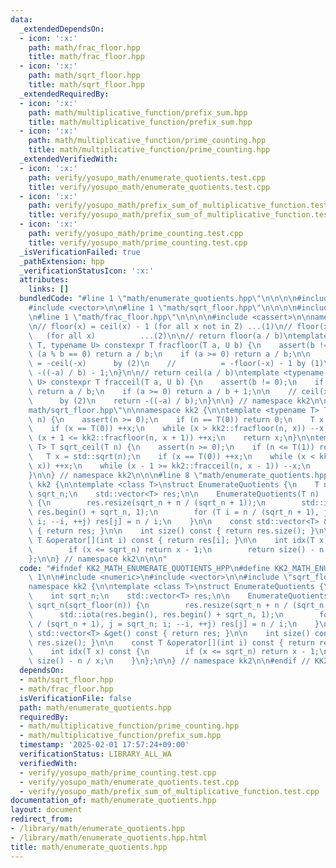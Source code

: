 ```yaml
---
data:
  _extendedDependsOn:
  - icon: ':x:'
    path: math/frac_floor.hpp
    title: math/frac_floor.hpp
  - icon: ':x:'
    path: math/sqrt_floor.hpp
    title: math/sqrt_floor.hpp
  _extendedRequiredBy:
  - icon: ':x:'
    path: math/multiplicative_function/prefix_sum.hpp
    title: math/multiplicative_function/prefix_sum.hpp
  - icon: ':x:'
    path: math/multiplicative_function/prime_counting.hpp
    title: math/multiplicative_function/prime_counting.hpp
  _extendedVerifiedWith:
  - icon: ':x:'
    path: verify/yosupo_math/enumerate_quotients.test.cpp
    title: verify/yosupo_math/enumerate_quotients.test.cpp
  - icon: ':x:'
    path: verify/yosupo_math/prefix_sum_of_multiplicative_function.test.cpp
    title: verify/yosupo_math/prefix_sum_of_multiplicative_function.test.cpp
  - icon: ':x:'
    path: verify/yosupo_math/prime_counting.test.cpp
    title: verify/yosupo_math/prime_counting.test.cpp
  _isVerificationFailed: true
  _pathExtension: hpp
  _verificationStatusIcon: ':x:'
  attributes:
    links: []
  bundledCode: "#line 1 \"math/enumerate_quotients.hpp\"\n\n\n\n#include <numeric>\n\
    #include <vector>\n\n#line 1 \"math/sqrt_floor.hpp\"\n\n\n\n#include <cmath>\n\
    \n#line 1 \"math/frac_floor.hpp\"\n\n\n\n#include <cassert>\n\nnamespace kk2 {\n\
    \n// floor(x) = ceil(x) - 1 (for all x not in Z) ...(1)\n// floor(x) = -ceil(-x)\
    \   (for all x)          ...(2)\n\n// return floor(a / b)\ntemplate <typename\
    \ T, typename U> constexpr T fracfloor(T a, U b) {\n    assert(b != 0);\n    if\
    \ (a % b == 0) return a / b;\n    if (a >= 0) return a / b;\n\n    // floor(x)\
    \ = -ceil(-x)      by (2)\n    //          = -floor(-x) - 1 by (1)\n    return\
    \ -((-a) / b) - 1;\n}\n\n// return ceil(a / b)\ntemplate <typename T, typename\
    \ U> constexpr T fracceil(T a, U b) {\n    assert(b != 0);\n    if (a % b == 0)\
    \ return a / b;\n    if (a >= 0) return a / b + 1;\n\n    // ceil(x) = -floor(-x)\
    \      by (2)\n    return -((-a) / b);\n}\n\n} // namespace kk2\n\n\n#line 7 \"\
    math/sqrt_floor.hpp\"\n\nnamespace kk2 {\n\ntemplate <typename T> T sqrt_floor(T\
    \ n) {\n    assert(n >= 0);\n    if (n == T(0)) return 0;\n    T x = std::sqrt(n);\n\
    \    if (x == T(0)) ++x;\n    while (x > kk2::fracfloor(n, x)) --x;\n    while\
    \ (x + 1 <= kk2::fracfloor(n, x + 1)) ++x;\n    return x;\n}\n\ntemplate <typename\
    \ T> T sqrt_ceil(T n) {\n    assert(n >= 0);\n    if (n <= T(1)) return n;\n \
    \   T x = std::sqrt(n);\n    if (x == T(0)) ++x;\n    while (x < kk2::fracceil(n,\
    \ x)) ++x;\n    while (x - 1 >= kk2::fracceil(n, x - 1)) --x;\n    return x;\n\
    }\n\n} // namespace kk2\n\n\n#line 8 \"math/enumerate_quotients.hpp\"\n\nnamespace\
    \ kk2 {\n\ntemplate <class T>\nstruct EnumerateQuotients {\n    T n;\n    int\
    \ sqrt_n;\n    std::vector<T> res;\n\n    EnumerateQuotients(T n) : n(n), sqrt_n(sqrt_floor(n))\
    \ {\n        res.resize(sqrt_n + n / (sqrt_n + 1));\n        std::iota(res.begin(),\
    \ res.begin() + sqrt_n, 1);\n        for (T i = n / (sqrt_n + 1), j = sqrt_n;\
    \ i; --i, ++j) res[j] = n / i;\n    }\n\n    const std::vector<T> &get() const\
    \ { return res; }\n\n    int size() const { return res.size(); }\n\n    const\
    \ T &operator[](int i) const { return res[i]; }\n\n    int idx(T x) const {\n\
    \        if (x <= sqrt_n) return x - 1;\n        return size() - n / x;\n    }\n\
    };\n\n} // namespace kk2\n\n\n"
  code: "#ifndef KK2_MATH_ENUMERATE_QUOTIENTS_HPP\n#define KK2_MATH_ENUMERATE_QUOTIENTS_HPP\
    \ 1\n\n#include <numeric>\n#include <vector>\n\n#include \"sqrt_floor.hpp\"\n\n\
    namespace kk2 {\n\ntemplate <class T>\nstruct EnumerateQuotients {\n    T n;\n\
    \    int sqrt_n;\n    std::vector<T> res;\n\n    EnumerateQuotients(T n) : n(n),\
    \ sqrt_n(sqrt_floor(n)) {\n        res.resize(sqrt_n + n / (sqrt_n + 1));\n  \
    \      std::iota(res.begin(), res.begin() + sqrt_n, 1);\n        for (T i = n\
    \ / (sqrt_n + 1), j = sqrt_n; i; --i, ++j) res[j] = n / i;\n    }\n\n    const\
    \ std::vector<T> &get() const { return res; }\n\n    int size() const { return\
    \ res.size(); }\n\n    const T &operator[](int i) const { return res[i]; }\n\n\
    \    int idx(T x) const {\n        if (x <= sqrt_n) return x - 1;\n        return\
    \ size() - n / x;\n    }\n};\n\n} // namespace kk2\n\n#endif // KK2_MATH_ENUMERATE_QUOTIENTS_HPP\n"
  dependsOn:
  - math/sqrt_floor.hpp
  - math/frac_floor.hpp
  isVerificationFile: false
  path: math/enumerate_quotients.hpp
  requiredBy:
  - math/multiplicative_function/prime_counting.hpp
  - math/multiplicative_function/prefix_sum.hpp
  timestamp: '2025-02-01 17:57:24+09:00'
  verificationStatus: LIBRARY_ALL_WA
  verifiedWith:
  - verify/yosupo_math/prime_counting.test.cpp
  - verify/yosupo_math/enumerate_quotients.test.cpp
  - verify/yosupo_math/prefix_sum_of_multiplicative_function.test.cpp
documentation_of: math/enumerate_quotients.hpp
layout: document
redirect_from:
- /library/math/enumerate_quotients.hpp
- /library/math/enumerate_quotients.hpp.html
title: math/enumerate_quotients.hpp
---
```

